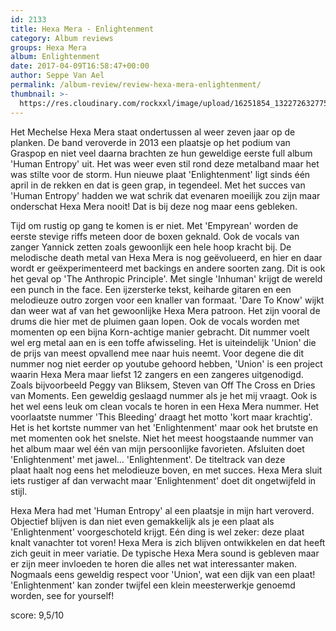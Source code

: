 ```yaml
---
id: 2133
title: Hexa Mera - Enlightenment
category: Album reviews
groups: Hexa Mera
album: Enlightenment
date: 2017-04-09T16:58:47+00:00
author: Seppe Van Ael
permalink: /album-review/review-hexa-mera-enlightenment/
thumbnail: >-
  https://res.cloudinary.com/rockxxl/image/upload/16251854_1322726327750384_7045817867883193562_o.jpg
---
```

Het Mechelse Hexa Mera staat ondertussen al weer zeven jaar op de planken. De band veroverde in 2013 een plaatsje op het podium van Graspop en niet veel daarna brachten ze hun geweldige eerste full album 'Human Entropy' uit. Het was weer even stil rond deze metalband maar het was stilte voor de storm. Hun nieuwe plaat 'Enlightenment' ligt sinds één april in de rekken en dat is geen grap, in tegendeel. Met het succes van 'Human Entropy' hadden we wat schrik dat evenaren moeilijk zou zijn maar onderschat Hexa Mera nooit! Dat is bij deze nog maar eens gebleken.

Tijd om rustig op gang te komen is er niet. Met 'Empyrean' worden de eerste stevige riffs meteen door de boxen geknald. Ook de vocals van zanger Yannick zetten zoals gewoonlijk een hele hoop kracht bij. De melodische death metal van Hexa Mera is nog geëvolueerd, en hier en daar wordt er geëxperimenteerd met backings en andere soorten zang. Dit is ook het geval op 'The Anthropic Principle'. Met single 'Inhuman' krijgt de wereld een punch in the face. Een ijzersterke tekst, keiharde gitaren en een melodieuze outro zorgen voor een knaller van formaat. 'Dare To Know' wijkt dan weer wat af van het gewoonlijke Hexa Mera patroon. Het zijn vooral de drums die hier met de pluimen gaan lopen. Ook de vocals worden met momenten op een bijna Korn-achtige manier gebracht. Dit nummer voelt wel erg metal aan en is een toffe afwisseling. Het is uiteindelijk 'Union' die de prijs van meest opvallend mee naar huis neemt. Voor degene die dit nummer nog niet eerder op youtube gehoord hebben, 'Union' is een project waarin Hexa Mera maar liefst 12 zangers en een zangeres uitgenodigd. Zoals bijvoorbeeld Peggy van Bliksem, Steven van Off The Cross en Dries van Moments. Een geweldig geslaagd nummer als je het mij vraagt. Ook is het wel eens leuk om clean vocals te horen in een Hexa Mera nummer. Het voorlaatste nummer 'This Bleeding' draagt het motto 'kort maar krachtig'. Het is het kortste nummer van het 'Enlightenment' maar ook het brutste en met momenten ook het snelste. Niet het meest hoogstaande nummer van het album maar wel één van mijn persoonlijke favorieten. Afsluiten doet 'Enlightenment' met jawel&#8230; 'Enlightenment'. De titeltrack van deze plaat haalt nog eens het melodieuze boven, en met succes. Hexa Mera sluit iets rustiger af dan verwacht maar 'Enlightenment' doet dit ongetwijfeld in stijl.

Hexa Mera had met 'Human Entropy' al een plaatsje in mijn hart veroverd. Objectief blijven is dan niet even gemakkelijk als je een plaat als 'Enlightenment' voorgeschoteld krijgt. Eén ding is wel zeker: deze plaat knalt vanachter tot voren! Hexa Mera is zich blijven ontwikkelen en dat heeft zich geuit in meer variatie. De typische Hexa Mera sound is gebleven maar er zijn meer invloeden te horen die alles net wat interessanter maken. Nogmaals eens geweldig respect voor 'Union', wat een dijk van een plaat! 'Enlightenment' kan zonder twijfel een klein meesterwerkje genoemd worden, see for yourself!

score: 9,5/10
